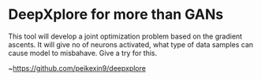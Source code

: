 # DeepXplore for more than GANs

This tool will develop a joint optimization problem based on the gradient ascents. It will give no of neurons activated,
what type of data samples can cause model to misbahave. Give a try for this.

~https://github.com/peikexin9/deepxplore
